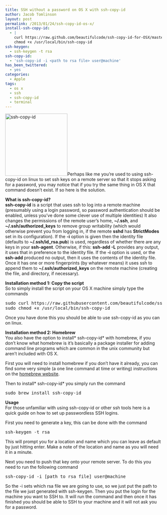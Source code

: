 ```yaml
---
title: SSH without a password on OS X with ssh-copy-id
author: Jacob Tomlinson
layout: post
permalink: /2013/01/24/ssh-copy-id-os-x/
install-ssh-copy-id:
  - |
    curl https://raw.github.com/beautifulcode/ssh-copy-id-for-OSX/master/ssh-copy-id.sh -o /usr/local/bin/ssh-copy-id
    chmod +x /usr/local/bin/ssh-copy-id
ssh-keygen:
  - ssh-keygen -t rsa
ssh-copy-id:
  - 'ssh-copy-id -i <path to rsa file> user@machine'
has_been_twittered:
  - yes
categories:
  - Apple
tags:
  - os x
  - ssh
  - ssh-copy-id
  - terminal
---
```

<a href="http://www.jacobtomlinson.co.uk/2013/01/24/ssh-copy-id-os-x/ssh-copy-id/" rel="attachment wp-att-272"><img class="size-thumbnail wp-image-272 alignright" alt="ssh-copy-id" src="http://www.jacobtomlinson.co.uk/wp-content/uploads/2013/01/ssh-copy-id-200x200.png" width="200" height="200" /></a>Perhaps like me you&#8217;re used to using ssh-copy-id on linux to set ssh keys on a remote server so that it stops asking for a password, you may notice that if you try the same thing in OS X that command doesn&#8217;t exist. If so here is the solution.

**What is ssh-copy-id?**  
**ssh-copy-id** is a script that uses ssh to log into a remote machine (presumably using a login password, so password authentication should be enabled, unless you&#8217;ve done some clever use of multiple identities) It also changes the permissions of the remote user&#8217;s home, **~/.ssh**, and **~/.ssh/authorized_keys** to remove group writability (which would otherwise prevent you from logging in, if the remote **sshd** has **StrictModes** set in its configuration). If the **-i** option is given then the identity file (defaults to **~/.ssh/id_rsa.pub**) is used, regardless of whether there are any keys in your **ssh-agent**. Otherwise, if this: **ssh-add -L** provides any output, it uses that in preference to the identity file. If the **-i** option is used, or the **ssh-add** produced no output, then it uses the contents of the identity file. Once it has one or more fingerprints (by whatever means) it uses ssh to append them to **~/.ssh/authorized_keys** on the remote machine (creating the file, and directory, if necessary).

**Installation method 1: Copy the script**  
So to simply install the script on your OS X machine simply type the commands

<pre class="lang:sh decode:true crayon-selected">sudo curl https://raw.githubusercontent.com/beautifulcode/ssh-copy-id-for-OSX/master/ssh-copy-id.sh -o /usr/local/bin/ssh-copy-id
sudo chmod +x /usr/local/bin/ssh-copy-id</pre>

Once you have done this you should be able to use ssh-copy-id as you can on linux.

**Installation method 2: Homebrew**  
You also have the option to install* ssh-copy-id* with homebrew, if you don&#8217;t know what homebrew is it&#8217;s basically a package installer for adding command line programs which are common in the unix community but aren&#8217;t included with OS X.

First you will need to install homebrew if you don&#8217;t have it already, you can find some very simple (a one line command at time or writing) instructions on the <a title="Homebrew" href="http://brew.sh" target="_blank">homebrew website</a>.

Then to install* ssh-copy-id* you simply run the command

<pre class="lang:sh decode:true" title="Install ssh-copy-id with brew">sudo brew install ssh-copy-id</pre>

**Usage**  
For those unfamiliar with using ssh-copy-id or other ssh tools here is a quick guide on how to set up passwordless SSH logins.

First you need to generate a key, this can be done with the command

<pre class="lang:default decode:true">ssh-keygen -t rsa</pre>

This will prompt you for a location and name which you can leave as default by just hitting enter. Make a note of the location and name as you will need it in a minute.

Next you need to push that key onto your remote server. To do this you need to run the following command

<pre class="lang:default decode:true">ssh-copy-id -i [path to rsa file] user@machine</pre>

So the -i sets which rsa file we are going to use, so we just put the path to the file we just generated with ssh-keygen. Then you put the login for the machine you want to SSH to. It will run the command and then once it has finished you should be able to SSH to your machine and it will not ask you for a password.